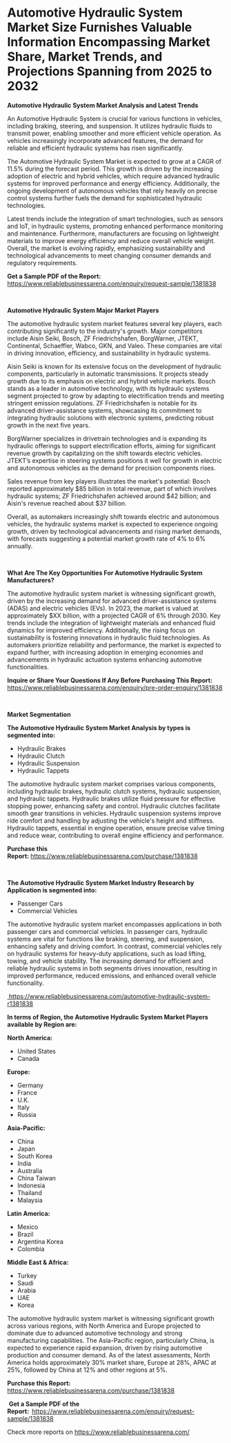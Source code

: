 <p><h1>Automotive Hydraulic System Market Size Furnishes Valuable Information Encompassing Market Share, Market Trends, and Projections Spanning from 2025 to 2032</h1></p><p><strong>Automotive Hydraulic System Market Analysis and Latest Trends</strong></p>
<p><p>An Automotive Hydraulic System is crucial for various functions in vehicles, including braking, steering, and suspension. It utilizes hydraulic fluids to transmit power, enabling smoother and more efficient vehicle operation. As vehicles increasingly incorporate advanced features, the demand for reliable and efficient hydraulic systems has risen significantly.</p><p>The Automotive Hydraulic System Market is expected to grow at a CAGR of 11.5% during the forecast period. This growth is driven by the increasing adoption of electric and hybrid vehicles, which require advanced hydraulic systems for improved performance and energy efficiency. Additionally, the ongoing development of autonomous vehicles that rely heavily on precise control systems further fuels the demand for sophisticated hydraulic technologies.</p><p>Latest trends include the integration of smart technologies, such as sensors and IoT, in hydraulic systems, promoting enhanced performance monitoring and maintenance. Furthermore, manufacturers are focusing on lightweight materials to improve energy efficiency and reduce overall vehicle weight. Overall, the market is evolving rapidly, emphasizing sustainability and technological advancements to meet changing consumer demands and regulatory requirements.</p></p>
<p><strong>Get a Sample PDF of the Report:&nbsp;</strong> <a href="https://www.reliablebusinessarena.com/enquiry/request-sample/1381838?utm_campaign=3138&utm_medium=2&utm_source=Github&utm_content=ia&utm_term=30032025&utm_id=automotive-hydraulic-system">https://www.reliablebusinessarena.com/enquiry/request-sample/1381838</a></p>
<p>&nbsp;</p>
<p><strong>Automotive Hydraulic System Major Market Players</strong></p>
<p><p>The automotive hydraulic system market features several key players, each contributing significantly to the industry's growth. Major competitors include Aisin Seiki, Bosch, ZF Friedrichshafen, BorgWarner, JTEKT, Continental, Schaeffler, Wabco, GKN, and Valeo. These companies are vital in driving innovation, efficiency, and sustainability in hydraulic systems.</p><p>Aisin Seiki is known for its extensive focus on the development of hydraulic components, particularly in automatic transmissions. It projects steady growth due to its emphasis on electric and hybrid vehicle markets. Bosch stands as a leader in automotive technology, with its hydraulic systems segment projected to grow by adapting to electrification trends and meeting stringent emission regulations. ZF Friedrichshafen is notable for its advanced driver-assistance systems, showcasing its commitment to integrating hydraulic solutions with electronic systems, predicting robust growth in the next five years.</p><p>BorgWarner specializes in drivetrain technologies and is expanding its hydraulic offerings to support electrification efforts, aiming for significant revenue growth by capitalizing on the shift towards electric vehicles. JTEKT’s expertise in steering systems positions it well for growth in electric and autonomous vehicles as the demand for precision components rises.</p><p>Sales revenue from key players illustrates the market's potential: Bosch reported approximately $85 billion in total revenue, part of which involves hydraulic systems; ZF Friedrichshafen achieved around $42 billion; and Aisin's revenue reached about $37 billion.</p><p>Overall, as automakers increasingly shift towards electric and autonomous vehicles, the hydraulic systems market is expected to experience ongoing growth, driven by technological advancements and rising market demands, with forecasts suggesting a potential market growth rate of 4% to 6% annually.</p></p>
<p>&nbsp;</p>
<p><strong>What Are The Key Opportunities For Automotive Hydraulic System Manufacturers?</strong></p>
<p><p>The automotive hydraulic system market is witnessing significant growth, driven by the increasing demand for advanced driver-assistance systems (ADAS) and electric vehicles (EVs). In 2023, the market is valued at approximately $XX billion, with a projected CAGR of 6% through 2030. Key trends include the integration of lightweight materials and enhanced fluid dynamics for improved efficiency. Additionally, the rising focus on sustainability is fostering innovations in hydraulic fluid technologies. As automakers prioritize reliability and performance, the market is expected to expand further, with increasing adoption in emerging economies and advancements in hydraulic actuation systems enhancing automotive functionalities.</p></p>
<p><strong>Inquire or Share Your Questions If Any Before Purchasing This Report:</strong> <a href="https://www.reliablebusinessarena.com/enquiry/pre-order-enquiry/1381838?utm_campaign=3138&utm_medium=2&utm_source=Github&utm_content=ia&utm_term=30032025&utm_id=automotive-hydraulic-system">https://www.reliablebusinessarena.com/enquiry/pre-order-enquiry/1381838</a></p>
<p>&nbsp;</p>
<p><strong>Market Segmentation</strong></p>
<p><strong>The Automotive Hydraulic System Market Analysis by types is segmented into:</strong></p>
<p><ul><li>Hydraulic Brakes</li><li>Hydraulic Clutch</li><li>Hydraulic Suspension</li><li>Hydraulic Tappets</li></ul></p>
<p><p>The automotive hydraulic system market comprises various components, including hydraulic brakes, hydraulic clutch systems, hydraulic suspension, and hydraulic tappets. Hydraulic brakes utilize fluid pressure for effective stopping power, enhancing safety and control. Hydraulic clutches facilitate smooth gear transitions in vehicles. Hydraulic suspension systems improve ride comfort and handling by adjusting the vehicle's height and stiffness. Hydraulic tappets, essential in engine operation, ensure precise valve timing and reduce wear, contributing to overall engine efficiency and performance.</p></p>
<p><strong>Purchase this Report:&nbsp;</strong><a href="https://www.reliablebusinessarena.com/purchase/1381838?utm_campaign=3138&utm_medium=2&utm_source=Github&utm_content=ia&utm_term=30032025&utm_id=automotive-hydraulic-system">https://www.reliablebusinessarena.com/purchase/1381838</a></p>
<p>&nbsp;</p>
<p><strong>The Automotive Hydraulic System Market Industry Research by Application is segmented into:</strong></p>
<p><ul><li>Passenger Cars</li><li>Commercial Vehicles</li></ul></p>
<p><p>The automotive hydraulic system market encompasses applications in both passenger cars and commercial vehicles. In passenger cars, hydraulic systems are vital for functions like braking, steering, and suspension, enhancing safety and driving comfort. In contrast, commercial vehicles rely on hydraulic systems for heavy-duty applications, such as load lifting, towing, and vehicle stability. The increasing demand for efficient and reliable hydraulic systems in both segments drives innovation, resulting in improved performance, reduced emissions, and enhanced overall vehicle functionality.</p></p>
<p><a href="https://www.reliablebusinessarena.com/automotive-hydraulic-system-r1381838?utm_campaign=3138&utm_medium=2&utm_source=Github&utm_content=ia&utm_term=30032025&utm_id=automotive-hydraulic-system">&nbsp;https://www.reliablebusinessarena.com/automotive-hydraulic-system-r1381838</a></p>
<p><strong>In terms of Region, the Automotive Hydraulic System Market Players available by Region are:</strong></p>
<p>
    <p> <strong> North America: </strong>
        <ul>
            <li>United States</li>
            <li>Canada</li>
        </ul>
        </p> 
    <p> <strong> Europe: </strong>
        <ul>
            <li>Germany</li>
            <li>France</li>
            <li>U.K.</li>
            <li>Italy</li>
            <li>Russia</li>
        </ul>
        </p> 
    <p> <strong> Asia-Pacific: </strong>
        <ul>
            <li>China</li>
            <li>Japan</li>
            <li>South Korea</li>
            <li>India</li>
            <li>Australia</li>
            <li>China Taiwan</li>
            <li>Indonesia</li>
            <li>Thailand</li>
            <li>Malaysia</li>
        </ul>
        </p> 
    <p> <strong> Latin America: </strong>
        <ul>
            <li>Mexico</li>
            <li>Brazil</li>
            <li>Argentina Korea</li>
            <li>Colombia</li>
        </ul>
        </p> 
    <p> <strong> Middle East & Africa: </strong>
        <ul>
            <li>Turkey</li>
            <li>Saudi</li>
            <li>Arabia</li>
            <li>UAE</li>
            <li>Korea</li>
        </ul>
    </p>
    </p>
<p><p>The automotive hydraulic system market is witnessing significant growth across various regions, with North America and Europe projected to dominate due to advanced automotive technology and strong manufacturing capabilities. The Asia-Pacific region, particularly China, is expected to experience rapid expansion, driven by rising automotive production and consumer demand. As of the latest assessments, North America holds approximately 30% market share, Europe at 28%, APAC at 25%, followed by China at 12% and other regions at 5%.</p></p>
<p><strong>Purchase this Report: </strong><a href="https://www.reliablebusinessarena.com/purchase/1381838?utm_campaign=3138&utm_medium=2&utm_source=Github&utm_content=ia&utm_term=30032025&utm_id=automotive-hydraulic-system">https://www.reliablebusinessarena.com/purchase/1381838</a></p>
<p>&nbsp;<strong>Get a Sample PDF of the Report:&nbsp;&nbsp;</strong><a href="https://www.reliablebusinessarena.com/enquiry/request-sample/1381838?utm_campaign=3138&utm_medium=2&utm_source=Github&utm_content=ia&utm_term=30032025&utm_id=automotive-hydraulic-system">https://www.reliablebusinessarena.com/enquiry/request-sample/1381838</a></p>
<p><strong></strong></p>
<p>Check more reports on <a href="https://www.reliablebusinessarena.com/?utm_campaign=3138&utm_medium=2&utm_source=Github&utm_content=ia&utm_term=30032025&utm_id=automotive-hydraulic-system">https://www.reliablebusinessarena.com/</a></p>